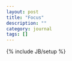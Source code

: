 ```yaml
---
layout: post
title: "Focus"
description: ""
category: journal
tags: []
---
```

{% include JB/setup %}
